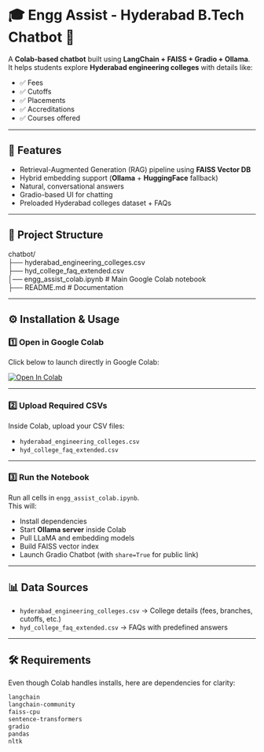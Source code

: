# 🎓 Engg Assist - Hyderabad B.Tech Chatbot 🤖

A **Colab-based chatbot** built using **LangChain + FAISS + Gradio + Ollama**.  
It helps students explore **Hyderabad engineering colleges** with details like:

- ✅ Fees  
- ✅ Cutoffs  
- ✅ Placements  
- ✅ Accreditations  
- ✅ Courses offered  

---

## 🚀 Features
- Retrieval-Augmented Generation (RAG) pipeline using **FAISS Vector DB**
- Hybrid embedding support (**Ollama** + **HuggingFace** fallback)
- Natural, conversational answers
- Gradio-based UI for chatting
- Preloaded Hyderabad colleges dataset + FAQs

---

## 📂 Project Structure  

chatbot/  
├── hyderabad_engineering_colleges.csv  
├── hyd_college_faq_extended.csv  
│── engg_assist_colab.ipynb # Main Google Colab notebook  
├── README.md # Documentation   


---

## ⚙️ Installation & Usage

### 1️⃣ Open in Google Colab  
Click below to launch directly in Google Colab:

[![Open In Colab](https://colab.research.google.com/assets/colab-badge.svg)](https://colab.research.google.com/github/BanalaDinesh/chatbot/blob/main/notebook/Enggassist.ipynb)

---

### 2️⃣ Upload Required CSVs  
Inside Colab, upload your CSV files:  

- `hyderabad_engineering_colleges.csv`  
- `hyd_college_faq_extended.csv`

---

### 3️⃣ Run the Notebook  
Run all cells in `engg_assist_colab.ipynb`.  
This will:
- Install dependencies
- Start **Ollama server** inside Colab
- Pull LLaMA and embedding models
- Build FAISS vector index
- Launch Gradio Chatbot (with `share=True` for public link)

---

## 📊 Data Sources
- `hyderabad_engineering_colleges.csv` → College details (fees, branches, cutoffs, etc.)  
- `hyd_college_faq_extended.csv` → FAQs with predefined answers  

---

## 🛠️ Requirements
Even though Colab handles installs, here are dependencies for clarity:

```txt
langchain
langchain-community
faiss-cpu
sentence-transformers
gradio
pandas
nltk
